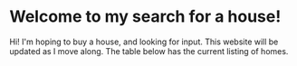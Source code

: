 # Welcome to my search for a house!

Hi! I'm hoping to buy a house, and looking for input. This website will be updated as I move along. The table below has the current listing of homes.